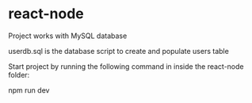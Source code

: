 # react-node
Project works with MySQL database

userdb.sql is the database script to create and populate users table

Start project by running the following command in inside the react-node folder:

npm run dev
